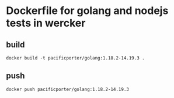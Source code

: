 # Dockerfile for golang and nodejs tests in wercker

## build

```
docker build -t pacificporter/golang:1.18.2-14.19.3 .
```

## push

```
docker push pacificporter/golang:1.18.2-14.19.3
```
